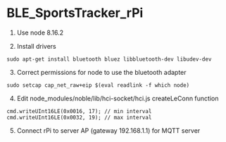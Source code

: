 # BLE_SportsTracker_rPi
1. Use node 8.16.2

2. Install drivers
```
sudo apt-get install bluetooth bluez libbluetooth-dev libudev-dev
```

3. Correct permissions for node to use the bluetooth adapter
```
sudo setcap cap_net_raw+eip $(eval readlink -f which node)
```

4. Edit node_modules/noble/lib/hci-socket/hci.js createLeConn function
```
cmd.writeUInt16LE(0x0016, 17); // min interval
cmd.writeUInt16LE(0x0032, 19); // max interval
```

5. Connect rPi to server AP (gateway 192.168.1.1) for MQTT server
